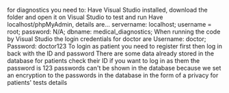 for diagnostics you need to: 
Have Visual Studio installed, download the folder and open it on Visual Studio to test and run
Have localhost/phpMyAdmin, details are... servername: localhost; username = root; password: N/A; dbname: medical_diagnostics; 
When running the code by Visual Studio the login credentials for doctor are Username: doctor; Password: doctor123 
To login as patient you need to register first then log in back with the ID and password 
There are some data already stored in the database for patients check their ID if you want to log in as them the password is 123 
passwords can't be shown in the database because we set an encryption to the passwords in the database in the form of a privacy for patients' tests details
